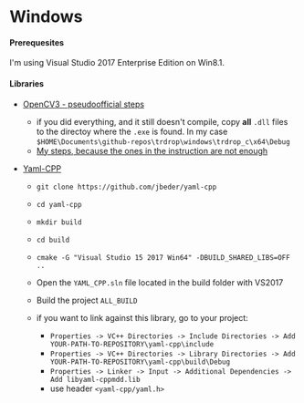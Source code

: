 # Windows

#### Prerequesites

I'm using Visual Studio 2017 Enterprise Edition on Win8.1.

#### Libraries

* [OpenCV3 - pseudoofficial steps](https://github.com/MicrocontrollersAndMore/OpenCV_3_Windows_10_Installation_Tutorial/blob/master/Installation%20Cheat%20Sheet%201%20-%20OpenCV%203%20and%20C%2B%2B.pdf)
  * if you did everything, and it still doesn't compile, copy **all** `.dll` files to the directoy where the `.exe` is found. In my case `$HOME\Documents\github-repos\trdrop\windows\trdrop_c\x64\Debug`
  * [My steps, because the ones in the instruction are not enough](open-cv.md)

* [Yaml-CPP](https://github.com/jbeder/yaml-cpp)
  * `git clone https://github.com/jbeder/yaml-cpp`
  * `cd yaml-cpp`
  * `mkdir build`
  * `cd build`
  * `cmake -G "Visual Studio 15 2017 Win64" -DBUILD_SHARED_LIBS=OFF ..`
  * Open the `YAML_CPP.sln` file located in the build folder with VS2017
  * Build the project `ALL_BUILD`

  * if you want to link against this library, go to your project:
    * `Properties -> VC++ Directories -> Include Directories -> Add YOUR-PATH-TO-REPOSITORY\yaml-cpp\include`
    * `Properties -> VC++ Directories -> Library Directories -> Add YOUR-PATH-TO-REPOSITORY\yaml-cpp\build\Debug`
    * `Properties -> Linker -> Input -> Additional Dependencies -> Add libyaml-cppmdd.lib`
    * use header `<yaml-cpp/yaml.h>`